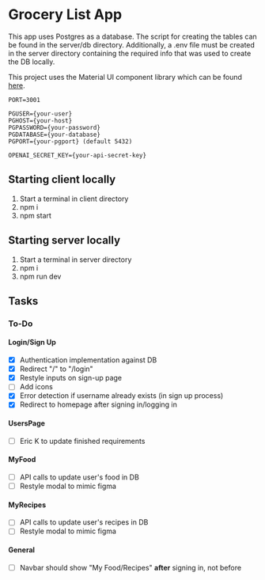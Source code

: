 # Grocery List App
This app uses Postgres as a database. The script for creating the tables can be found in the server/db directory. Additionally, a .env file must be created in the server directory containing the required info that was used to create the DB locally.

This project uses the Material UI component library which can be found [here](https://mui.com/material-ui/getting-started/overview/).

```
PORT=3001

PGUSER={your-user}
PGHOST={your-host}
PGPASSWORD={your-password}
PGDATABASE={your-database}
PGPORT={your-pgport} (default 5432)

OPENAI_SECRET_KEY={your-api-secret-key}
```

## Starting client locally
1. Start a terminal in client directory
2. npm i
3. npm start
## Starting server locally
1. Start a terminal in server directory
2. npm i
3. npm run dev

## Tasks
### To-Do
#### Login/Sign Up
- [x] Authentication implementation against DB
- [x] Redirect "/" to "/login"
- [x] Restyle inputs on sign-up page
- [ ] Add icons
- [x] Error detection if username already exists (in sign up process)
- [x] Redirect to homepage after signing in/logging in

#### UsersPage
- [ ] Eric K to update finished requirements

#### MyFood
- [ ] API calls to update user's food in DB
- [ ] Restyle modal to mimic figma

#### MyRecipes
- [ ] API calls to update user's recipes in DB
- [ ] Restyle modal to mimic figma

#### General
- [ ] Navbar should show "My Food/Recipes" **after** signing in, not before
